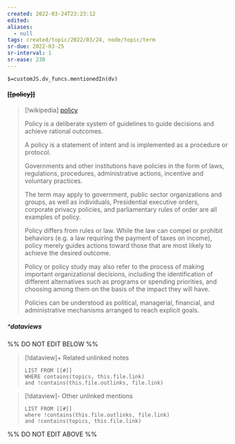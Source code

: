 ```yaml
---
created: 2022-03-24T23:23:12 
edited: 
aliases:
  - null
tags: created/topic/2022/03/24, node/topic/term
sr-due: 2022-03-25
sr-interval: 1
sr-ease: 230
---
```

`$=customJS.dv_funcs.mentionedIn(dv)`

#### <s class="topic-title">[[policy]]</s>

> [!wikipedia] [policy](https://en.wikipedia.org/wiki/Policy)
> 
> Policy is a deliberate system of guidelines to guide decisions and achieve rational outcomes.
> 
> A policy is a statement of intent and is implemented as a procedure or protocol. 
> 
> Governments and other institutions have policies in the form of laws, regulations, procedures, administrative actions, incentive and voluntary practices.
> 
> The term may apply to government, public sector organizations and groups, as well as individuals, Presidential executive orders, corporate privacy policies, and parliamentary rules of order are all examples of policy.
> 
> Policy differs from rules or law. While the law can compel or prohibit behaviors (e.g. a law requiring the payment of taxes on income), policy merely guides actions toward those that are most likely to achieve the desired outcome.
> 
> Policy or policy study may also refer to the process of making important organizational decisions, including the identification of different alternatives such as programs or spending priorities, and choosing among them on the basis of the impact they will have.
> 
> Policies can be understood as political, managerial, financial, and administrative mechanisms arranged to reach explicit goals. 
>


##### ^dataviews

%% DO NOT EDIT BELOW %%
> [!dataview]+ Related unlinked notes
> ```dataview
> LIST FROM [[#]]
> WHERE contains(topics, this.file.link)
> and !contains(this.file.outlinks, file.link)
> ```
 
> [!dataview]- Other unlinked mentions
> ```dataview
> LIST FROM [[#]]
> where !contains(this.file.outlinks, file.link)
> and !contains(topics, this.file.link)
> ```

%% DO NOT EDIT ABOVE %%
